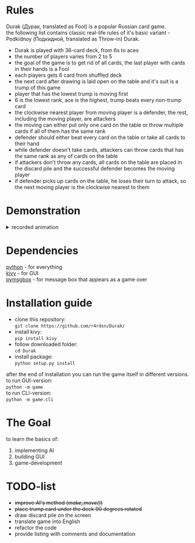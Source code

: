 # Rules
Durak (Дурак, translated as Fool) is a popular Russian card game.  
the following list contains classic real-life rules of it's basic variant - Podkidnoy (Подкидной, translated as Throw-in) Durak.

* Durak is played with 36-card deck, from 6s to aces
* the number of players varies from 2 to 5
* the goal of the game is to get rid of all cards, the last player with cards in their hands is a Fool
* each players gets 6 card from shuffled deck
* the next card after drawing is laid open on the table and it's suit is a trump of this game
* player that has the lowest trump is moving first
* 6 is the lowest rank, ace is the highest, trump beats every non-trump card
* the clockwise nearest player from moving player is a defender, the rest, including the moving player, are attackers  
* the moving can either put only one card on the table or throw multiple cards if all of them has the same rank
* defender should either beat every card on the table or take all cards to their hand
* while defender doesn't take cards, attackers can throw cards that has the same rank as any of cards on the table
* if attackers don't throw any cards, all cards on the table are placed in the discard pile and the successful defender becomes the moving player
* if defender picks up cards on the table, he loses their turn to attack, so the next moving player is the clockwise nearest to them


# Demonstration
<details> 
  <summary>recorded animation</summary>
   ![gameplay animation](gameplay.gif)
</details>


# Dependencies
[python](https://python.org/) - for everything  
[kivy](https://github.com/kivy/kivy) - for GUI  
[pymsgbox](https://github.com/asweigart/PyMsgBox) - for message box that appears as a game over


# Installation guide
* clone this repository:  
```git clone https://github.com/r4rdsn/Durak/```  
* install kivy:  
```pip install kivy```
* follow downloaded folder:  
```cd Durak``` 
* install package:  
```python setup.py install```  

after the end of installation you can run the game itself in different versions.  
to run GUI-version:  
```python -m game```  
to run CLI-version:  
```python -m game.cli```


# The Goal
to learn the basics of:

1. implementing AI
2. building GUI
3. game-development


# TODO-list
* ~~improve AI's method (_make_move()_)~~
* ~~place trump card under the deck 90 degrees rotated~~
* draw discard pile on the screen
* translate game into English
* refactor the code
* provide listing with comments and documentation
